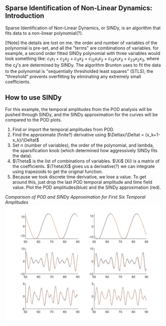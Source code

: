 <h2> Sparse Identification of Non-Linear Dynamics: Introduction </h2>
<p> Sparse Identification of Non-Linear Dynamics, or SINDy, is an algorithm that fits data to a non-linear polynomial(?).</p>

[!Note]
the details are lost on me. the order and number of variables of the polynomial is pre-set, and all the "terms" are combinations of variables. for example, a second order fitted SINDy polynomial with three variables would look something like: $c_1x_1 + c_2x_2 + c_3x_3 + c_12x_1x_2 + c_13x_1x_3 + c_23x_2x_3$, where the $c_ij$'s are determined by SINDy. The algorithm Brunton uses to fit the data to the polynomial is "sequentially thresholded least squares" (STLS); the "threshold" prevents overfitting by eliminating any extremely small coefficients.

<h2> How to use SINDy </h2>
<p> For this example, the temporal amplitudes from the POD analysis will be pushed through SINDy, and the SINDy approximation for the curves will be compared to the POD plots.
<ol>
<li> Find or import the temporal amplitudes from POD. 
<li> Find the approximate (finite?) derivative using $\Deltax/\Deltat = (x_k+1-x_k)/\Deltat$
<li> Set n (number of variables), the order of the polynomial, and lambda, the sparsification knob (which determined how aggressively SINDy fits the data). 
<li> $\Theta$ is the list of combinations of variables. $\Xi$ (Xi) is a matrix of the coefficients. $\Theta\Xi$ gives us a derivative(?) we can integrate using trapezoids to get the original function.
<li> Because we took discrete time derivative, we lose a value. To get around this, just drop the last POD temporal amplitude and time field value. Plot the POD amplitudes(blue) and the SINDy approximation (red).
</ol>

<em>Comparison of POD and SINDy Approximation for First Six Temporal Amplitudes</em>
<img src="images/sindy_approx.jpg">